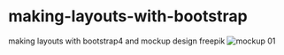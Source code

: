 # making-layouts-with-bootstrap
making layouts with bootstrap4 and mockup design freepik
![mockup 01 ]("https://github.com/Mr-Fullstack/making-layouts-with-bootstrap/blob/master/mockups/mockup-01.png")

